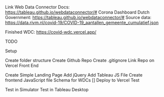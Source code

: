 Link Web Data Connector Docs: https://tableau.github.io/webdataconnector/# Corona Dashboard Dutch Government: https://tableau.github.io/webdataconnector/# Source data: https://data.rivm.nl/covid-19/COVID-19_aantallen_gemeente_cumulatief.json

Finished WDC: https://covid-wdc.vercel.app/

TODO

Setup

 Create folder structure
 Create Github Repo
 Create .gitignore
 Link Repo on Vercel
Front End

 Create Simple Landing Page
 Add jQuery
 Add Tableau JS File
 Create frontend JavaScript file
 Schema for WDCs
[] Deploy to Vercel
Test

 Test in Simulator
 Test in Tableau Desktop